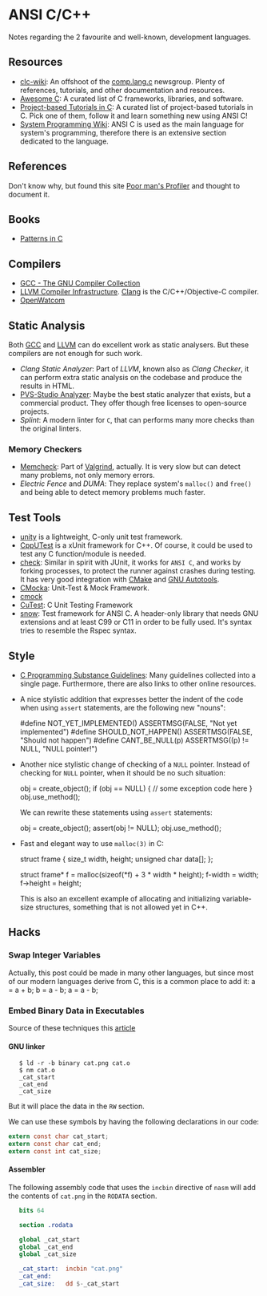 ANSI C/C++
==========

Notes regarding the 2 favourite and well-known, development languages.


Resources
---------

 - [clc-wiki](http://clc-wiki.net/):
   An offshoot of the [comp.lang.c](news:comp.lang.c) newsgroup.
   Plenty of references, tutorials, and other documentation and resources.
 - [Awesome C](https://porter.io/github.com/uhub/awesome-c):
   A curated list of C frameworks, libraries, and software.
 - [Project-based Tutorials in C](https://github.com/rby90/Project-Based-Tutorials-in-C):
   A curated list of project-based tutorials in C.
   Pick one of them, follow it and learn something new using ANSI C!
 - [System Programming Wiki](https://github.com/angrave/SystemProgramming/wiki):
   ANSI C is used as the main language for system's programming, therefore there
   is an extensive section dedicated to the language.


References
----------

Don't know why, but found this site [Poor man's Profiler][poorman] and thought
to document it.

[poorman]: http://poormansprofiler.org/


Books
-----

 - [Patterns in C](https://leanpub.com/patternsinc)


Compilers
---------

 - [GCC - The GNU Compiler Collection](https://gcc.gnu.org/)
 - [LLVM Compiler Infrastructure](http://llvm.org/).
   [Clang](http://clang.llvm.org/) is the C/C++/Objective-C compiler.
 - [OpenWatcom](http://openwatcom.org/)


Static Analysis
---------------

Both [GCC](https://gcc.gnu.org/) and [LLVM](http://llvm.org/) can do excellent
work as static analysers.  But these compilers are not enough for such work.

 - _Clang Static Analyzer_:
   Part of _LLVM_, known also as _Clang Checker_, it can perform extra static
   analysis on the codebase and produce the results in HTML.
 - [PVS-Studio Analyzer](https://www.viva64.com/en/pvs-studio/):
   Maybe the best static analyzer that exists, but a commercial product.
   They offer though free licenses to open-source projects.
 - _Splint_:
   A modern linter for `C`, that can performs many more checks than the original
   linters.

### Memory Checkers ###

 - [Memcheck](http://valgrind.org/docs/manual/mc-manual.html):
   Part of [Valgrind](http://valgrind.org/), actually.
   It is very slow but can detect many problems, not only memory errors.
 - _Electric Fence_ and _DUMA_:
   They replace system's `malloc()` and `free()` and being able to detect memory
   problems much faster.


Test Tools
----------

 - [unity](http://throwtheswitch.org/white-papers/unity-intro.html) is a
   lightweight, C-only unit test framework.
 - [CppUTest](http://cpputest.github.io/) is a xUnit framework for C++.
   Of course, it could be used to test any C function/module is needed.
 - [check](https://libcheck.github.io/check/):
   Similar in spirit with JUnit, it works for `ANSI C`, and works by forking
   processes, to protect the runner against crashes during testing.
   It has very good integration with [CMake](https://cmake.org/)  and
   [GNU Autotools](https://www.gnu.org/software/autoconf/).
 - [CMocka](http://www.cmocka.org/):
   Unit-Test & Mock Framework.
 - [cmock](http://www.throwtheswitch.org/cmock/)
 - [CuTest](http://cutest.sourceforge.net/):
   C Unit Testing Framework
 - [snow](https://github.com/mortie/snow):
   Test framework for ANSI C.
   A header-only library that needs GNU extensions and at least C99 or C11 in
   order to be fully used.  It's syntax tries to resemble the Rspec syntax.


Style
-----

- [C Programming Substance Guidelines][substance]:
  Many guidelines collected into a single page.  Furthermore, there are also
  links to other online resources.

- A nice stylistic addition that expresses better the indent of the code
  when using `assert` statements, are the following new "nouns":

    #define NOT_YET_IMPLEMENTED() ASSERTMSG(FALSE, "Not yet implemented")
    #define SHOULD_NOT_HAPPEN()   ASSERTMSG(FALSE, "Should not happen")
    #define CANT_BE_NULL(p)       ASSERTMSG((p) != NULL, "NULL pointer!")

- Another nice stylistic change of checking of a `NULL` pointer.
  Instead of checking for `NULL` pointer, when it should be no such situation:

    obj = create_object();
    if (obj == NULL) {
       // some exception code here
    }
    obj.use_method();

  We can rewrite these statements using `assert` statements:

    obj = create_object();
    assert(obj != NULL);
    obj.use_method();

 - Fast and elegant way to use `malloc(3)` in C:

    struct frame {
       size_t width, height;
       unsigned char data[];
    };

    struct frame* f = malloc(sizeof(*f) + 3 * width * height);
    f-width = width;
    f->height = height;

   This is also an excellent example of allocating and initializing
   variable-size structures, something that is not allowed yet in C++.


[substance]: https://github.com/btrask/stronglink/blob/master/SUBSTANCE.md


Hacks
-----

### Swap Integer Variables

Actually, this post could be made in many other languages, but since most of
our modern languages derive from C, this is a common place to add it:
    a = a + b;
    b = a - b;
    a = a - b;

### Embed Binary Data in Executables

Source of these techniques this [article](https://csl.name/post/embedding-binary-data/)

#### GNU linker

```
   $ ld -r -b binary cat.png cat.o
   $ nm cat.o
   _cat_start
   _cat_end
   _cat_size
```

But it will place the data in the `RW` section.

We can use these symbols by having the following declarations in our code:

```c
extern const char cat_start;
extern const char cat_end;
extern const int cat_size;
```

#### Assembler

The following assembly code that uses the `incbin` directive of `nasm` will
add the contents of `cat.png` in the `RODATA` section.

```nasm
   bits	64

   section .rodata

   global _cat_start
   global _cat_end
   global _cat_size

   _cat_start:	incbin "cat.png"
   _cat_end:
   _cat_size:	dd $-_cat_start
```

